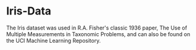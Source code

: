 # Iris-Data
 The Iris dataset was used in R.A. Fisher's classic 1936 paper, The Use of Multiple Measurements in Taxonomic Problems, and can also be found on the UCI Machine Learning Repository.

